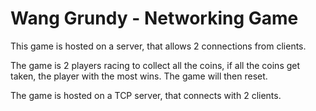 # Wang Grundy - Networking Game

This game is hosted on a server, that allows 2 connections from clients.

The game is 2 players racing to collect all the coins, if all the coins get taken, the player with the most wins. The game will then 
reset.

The game is hosted on a TCP server, that connects with 2 clients.